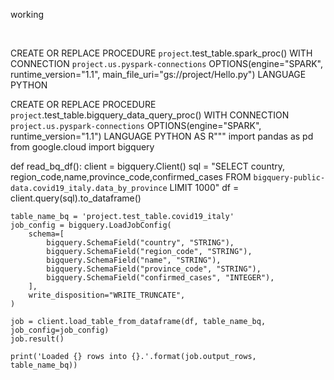  working

<br>

CREATE OR REPLACE PROCEDURE `project`.test_table.spark_proc()
WITH CONNECTION `project.us.pyspark-connections` OPTIONS(engine="SPARK", runtime_version="1.1", main_file_uri="gs://project/Hello.py") LANGUAGE PYTHON



CREATE OR REPLACE PROCEDURE `project`.test_table.bigquery_data_query_proc()
WITH CONNECTION `project.us.pyspark-connections` OPTIONS(engine="SPARK", runtime_version="1.1") LANGUAGE PYTHON AS
R"""
import pandas as pd
from google.cloud import bigquery

def read_bq_df():
    client = bigquery.Client()
    sql = "SELECT country, region_code,name,province_code,confirmed_cases FROM `bigquery-public-data.covid19_italy.data_by_province` LIMIT 1000"
    df = client.query(sql).to_dataframe()

    table_name_bq = 'project.test_table.covid19_italy'
    job_config = bigquery.LoadJobConfig(
        schema=[
            bigquery.SchemaField("country", "STRING"),
            bigquery.SchemaField("region_code", "STRING"),
            bigquery.SchemaField("name", "STRING"),
            bigquery.SchemaField("province_code", "STRING"),
            bigquery.SchemaField("confirmed_cases", "INTEGER"),
        ],
        write_disposition="WRITE_TRUNCATE",
    )

    job = client.load_table_from_dataframe(df, table_name_bq, job_config=job_config)
    job.result()
    
    print('Loaded {} rows into {}.'.format(job.output_rows, table_name_bq))
